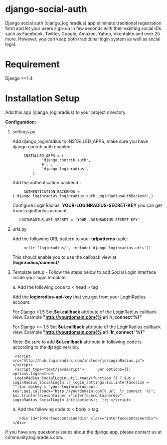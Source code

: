 django-social-auth
==================

Django social auth (django_loginradius) app eliminate traditional registration form and let your users sign-up in few seconds with their existing social IDs such as Facebook, Twitter, Google, Amazon, Yahoo, Vkontakte and over 25 more. However, you can keep both traditional login system as well as social login.

Requirement
===
Django >=1.4 

Installation Setup
===

Add this app (django_loginradius) to your project directory.

**Configuration:**

1. settings.py
  
    Add django_loginradius to INSTALLED_APPS, make sure you have django.contrib.auth enabled:
    
            INSTALLED_APPS = (
                    'django.contrib.auth',
                    # . . .
                    'django_loginradius',
                )
    
    Add the authentication backend::
    
            AUTHENTICATION_BACKENDS = ('django_loginradius.loginradius_auth.LoginRadiusAuthBackend',)
    
    Configure LoginRadius:
    **YOUR-LOGINRADIUS-SECRET-KEY** you can get from LoginRadius account.
            
          LOGINRADIUS_API_SECRET = 'YOUR-LOGINRADIUS-SECRET-KEY'

2. urls.py

    Add the following URL pattern to your **urlpatterns** tuple:
    
            url(r'^loginradius/', include('django_loginradius.urls'))
            
    This should enable you to use the callback view at **/loginradius/connect/**

3. Template setup - Follow the steps below to add Social Login interface inside your login template:

    a. Add the following code to < head > tag
    
      Add the **loginradius-api-key** that you get from your LoginRadius account.
      
      For Django <1.5
      Set  **$ui.callback** attribute of the LoginRadius callback view. Example **"http://yourdomain.com{% url  lr_connect %}"**
      
      For Django >= 1.5 
      Set  **$ui.callback** attribute of the LoginRadius callback view. Example **"http://yourdomain.com{% url  'lr_connect' %}"**
      
      Note: Be sure to add **$ui.callback** attribute in following code is according to the django version.
        
        <script src="http://hub.loginradius.com/include/js/LoginRadius.js"></script>
        <script type="text/javascript">      var options={};      options.login=true;       
        LoginRadius_SocialLogin.util.ready(function () { $ui = LoginRadius_SocialLogin.lr_login_settings;$ui.interfacesize = "";$ui.apikey = "your-loginradius-api-key";$ui.callback="http://yourdomain.com{% url  lr_connect  %}"; $ui.lrinterfacecontainer ="interfacecontainerdiv"; LoginRadius_SocialLogin.init(options);  }); </script>
    
    b. Add the following code to < body > tag:
    
          <div id="interfacecontainerdiv" class="interfacecontainerdiv"></div>

If you have any questions/issues about the django app, please contact us at community.loginradius.com.
